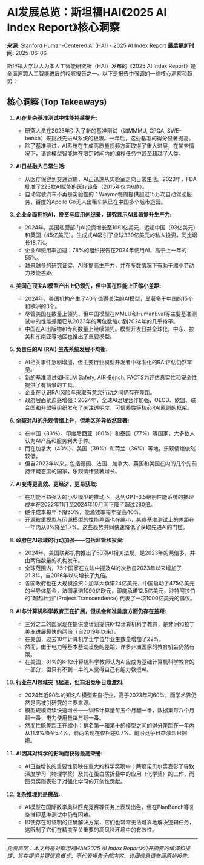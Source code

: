 # AI发展总览：斯坦福HAI《2025 AI Index Report》核心洞察

**来源:** [Stanford Human-Centered AI (HAI) - 2025 AI Index Report](https://hai.stanford.edu/ai-index/2025-ai-index-report)
**最后更新时间:** 2025-06-06

斯坦福大学以人为本人工智能研究所（HAI）发布的《2025 AI Index Report》是全面追踪人工智能进展的权威报告之一。以下是报告中强调的一些核心洞察和趋势：

## 核心洞察 (Top Takeaways)

1.  **AI在复杂基准测试中性能持续提升:**
    *   研究人员在2023年引入了新的基准测试（如MMMU, GPQA, SWE-bench）来挑战先进AI系统的极限。一年后，这些基准的得分显著提高。
    *   除了基准测试，AI系统在生成高质量视频方面取得了重大进展，在某些情况下，语言模型智能体在限定时间内的编程任务中甚至超越了人类。

2.  **AI日益融入日常生活:**
    *   从医疗保健到交通运输，AI正迅速从实验室走向日常生活。2023年，FDA批准了223款AI赋能的医疗设备（2015年仅为6款）。
    *   自动驾驶汽车不再是实验性的：Waymo每周提供超过15万次自动驾驶服务，百度的Apollo Go无人出租车队已在中国多个城市运营。

3.  **企业全面拥抱AI，投资与应用创纪录，研究显示AI显著提升生产力:**
    *   2024年，美国私营部门AI投资增长至1091亿美元，远超中国（93亿美元）和英国（45亿美元）。生成式AI吸引了全球339亿美元的私人投资，同比增长18.7%。
    *   企业AI使用率加速：78%的组织报告在2024年使用AI，高于上一年的55%。
    *   越来越多的研究证实，AI能提高生产力，并在多数情况下有助于缩小劳动力技能差距。

4.  **美国在顶尖AI模型产出上仍领先，但中国在性能上正缩小差距:**
    *   2024年，美国机构产生了40个值得关注的AI模型，显著多于中国的15个和欧洲的3个。
    *   尽管美国在数量上领先，但中国模型在MMLU和HumanEval等主要基准测试中的性能差距已从2023年的两位数缩小到2024年的几乎持平。
    *   中国在AI出版物和专利数量上继续领先。模型开发日益全球化，中东、拉美和东南亚等地区也推出了重要模型。

5.  **负责任的AI (RAI) 生态系统发展不均衡:**
    *   AI相关事件急剧增加，但主要行业模型开发者中标准化的RAI评估仍然罕见。
    *   新的基准测试如HELM Safety, AIR-Bench, FACTS为评估真实性和安全性提供了有前景的工具。
    *   企业在认识RAI风险与采取有意义行动之间仍存在差距。
    *   政府层面紧迫感增强：2024年，全球AI治理合作加强，OECD、欧盟、联合国和非盟等组织发布了关注透明度、可信赖性等核心RAI原则的框架。

6.  **全球对AI的乐观情绪上升，但地区差异依然显著:**
    *   在中国（83%）、印度尼西亚（80%）和泰国（77%）等国家，大多数人认为AI产品和服务利大于弊。
    *   而在加拿大（40%）、美国（39%）和荷兰（36%）等地，乐观情绪依然较低。
    *   但自2022年以来，包括德国、法国、加拿大、英国和美国在内的几个先前持怀疑态度的国家，乐观情绪显著增长。

7.  **AI变得更高效、更经济、更易获取:**
    *   在功能日益强大的小型模型的推动下，达到GPT-3.5级别性能系统的推理成本在2022年11月至2024年10月间下降了超过280倍。
    *   硬件成本每年下降30%，能源效率每年提高40%。
    *   开源权重模型与闭源模型的性能差距也在缩小，某些基准测试上的差距在一年内从8%降至1.7%。这些趋势共同快速降低了获取先进AI的门槛。

8.  **政府在AI领域的行动加强——包括监管和投资:**
    *   2024年，美国联邦机构推出了59项AI相关法规，是2023年的两倍多，并由两倍数量的机构发布。
    *   全球范围内，75个国家在立法中提及AI的次数自2023年以来增加了21.3%，自2016年以来增长了九倍。
    *   各国政府也在大规模投资：加拿大承诺24亿美元，中国启动了475亿美元的半导体基金，法国承诺1090亿欧元，印度承诺12.5亿美元，沙特阿拉伯的"超越计划"(Project Transcendence) 代表了一项1000亿美元的倡议。

9.  **AI与计算机科学教育正在扩展，但机会和准备度方面仍存在差距:**
    *   三分之二的国家现在提供或计划提供K-12计算机科学教育，是非洲和拉丁美洲进展最快的两倍（自2019年以来）。
    *   在美国，过去10年计算机学士学位毕业生数量增加了22%。
    *   然而，由于电力等基本基础设施的差距，许多非洲国家的教育机会仍然有限。
    *   在美国，81%的K-12计算机科学教师认为AI应成为基础计算机科学教育的一部分，但只有不到一半的人觉得自己有能力教授AI。

10. **行业在AI领域突飞猛进，但前沿竞争日趋激烈:**
    *   2024年近90%的知名AI模型来自行业，高于2023年的60%，而学术界仍然是高被引研究的主要来源。
    *   模型规模持续快速增长——训练计算量每五个月翻一番，数据集每八个月翻一番，电力使用量每年翻一番。
    *   然而性能差距正在缩小：排名第一和第十的模型之间的得分差距在一年内从11.9%降至5.4%，前两名现在仅相差0.7%。前沿竞争日益激烈且拥挤。

11. **AI因其对科学的影响而获得最高荣誉:**
    *   AI日益增长的重要性反映在重大的科学奖项中：两项诺贝尔奖表彰了导致深度学习（物理学奖）及其在蛋白质折叠中的应用（化学奖）的工作，而图灵奖则表彰了对强化学习的开创性贡献。

12. **复杂推理仍是挑战:**
    *   AI模型在国际数学奥林匹克竞赛等任务上表现出色，但在PlanBench等复杂推理基准测试中仍有困难。
    *   即使存在可证明的正确解决方案，它们也常常无法可靠地解决逻辑任务，这限制了它们在精度至关重要的高风险环境中的有效性。

---
*免责声明：本文档是对斯坦福HAI《2025 AI Index Report》公开摘要的编译和提炼，旨在提供关键信息概览，不代表报告全部内容。详细信息请参阅原始报告。* 